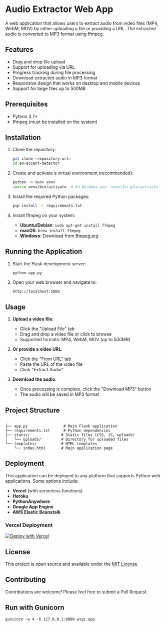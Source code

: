 # Audio Extractor Web App

A web application that allows users to extract audio from video files (MP4, WebM, MOV) by either uploading a file or providing a URL. The extracted audio is converted to MP3 format using ffmpeg.

## Features

- Drag and drop file upload
- Support for uploading via URL
- Progress tracking during file processing
- Download extracted audio in MP3 format
- Responsive design that works on desktop and mobile devices
- Support for large files up to 500MB

## Prerequisites

- Python 3.7+
- ffmpeg (must be installed on the system)

## Installation

1. Clone the repository:
   ```bash
   git clone <repository-url>
   cd en-accent-detector
   ```

2. Create and activate a virtual environment (recommended):
   ```bash
   python -m venv venv
   source venv/bin/activate  # On Windows use `venv\Scripts\activate`
   ```

3. Install the required Python packages:
   ```bash
   pip install -r requirements.txt
   ```

4. Install ffmpeg on your system:
   - **Ubuntu/Debian**: `sudo apt-get install ffmpeg`
   - **macOS**: `brew install ffmpeg`
   - **Windows**: Download from [ffmpeg.org](https://ffmpeg.org/download.html)

## Running the Application

1. Start the Flask development server:
   ```bash
   python app.py
   ```

2. Open your web browser and navigate to:
   ```
   http://localhost:5000
   ```

## Usage

1. **Upload a video file**:
   - Click the "Upload File" tab
   - Drag and drop a video file or click to browse
   - Supported formats: MP4, WebM, MOV (up to 500MB)

2. **Or provide a video URL**:
   - Click the "From URL" tab
   - Paste the URL of the video file
   - Click "Extract Audio"

3. **Download the audio**:
   - Once processing is complete, click the "Download MP3" button
   - The audio will be saved in MP3 format

## Project Structure

```
.
├── app.py                # Main Flask application
├── requirements.txt      # Python dependencies
├── static/              # Static files (CSS, JS, uploads)
│   └── uploads/         # Directory for uploaded files
└── templates/           # HTML templates
    └── index.html       # Main application page
```

## Deployment

This application can be deployed to any platform that supports Python web applications. Some options include:

- **Vercel** (with serverless functions)
- **Heroku**
- **PythonAnywhere**
- **Google App Engine**
- **AWS Elastic Beanstalk**

### Vercel Deployment

[![Deploy with Vercel](https://vercel.com/button)](https://vercel.com/new/clone?repository-url=https%3A%2F%2Fgithub.com%2Fyourusername%2Faudio-extractor&demo-title=Audio%20Extractor&demo-description=Extract%20audio%20from%20videos%20online&demo-url=https%3A%2F%2Faudio-extractor.vercel.app%2F)

## License

This project is open source and available under the [MIT License](LICENSE).

## Contributing

Contributions are welcome! Please feel free to submit a Pull Request.


## Run with Gunicorn
```
gunicorn -w 4 -b 127.0.0.1:8000 wsgi:app
```